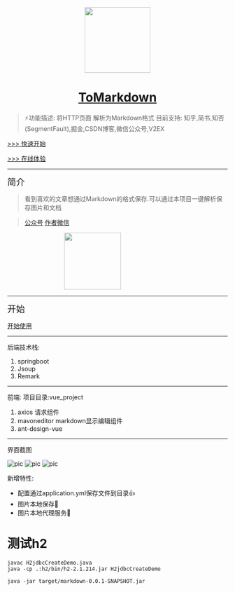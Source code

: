 


<div align="center" ><img src="./readme_images/favicon.ico" style="width:150px ;height:150px"   /></div>

<h1 align="center"><a href="http://liangtengyu.com" target="_blank">ToMarkdown</a></h1>



>⚡️功能描述: 将HTTP页面 解析为Markdown格式
>目前支持: 知乎,简书,知否(SegmentFault),掘金,CSDN博客,微信公众号,V2EX 



[>>> 快速开始](./readme_images/start.md)

[>>> 在线体验](http://markdown.liangtengyu.com:9999)


---


<div style="text-align: left; font-size: 20px">  简介</div>

>看到喜欢的文章想通过Markdown的格式保存.可以通过本项目一键解析保存图片和文档



> [公众号](/readme_images/img.png)    [作者微信](/readme_images/my.png)

<div >
<img src="./readme_images/img.png" style=" margin-left: 130px  ;height :130px;"/>
</div>


---

<div style="text-align: left; font-size: 20px">开始</div>

[开始使用](./readme_images/start.md)

---
后端技术栈:
1. springboot 
2. Jsoup 
3. Remark 


---
前端:
项目目录:vue_project

1. axios  请求组件
2. mavoneditor   markdown显示编辑组件
3. ant-design-vue  


---




界面截图

![pic](./readme_images/Snipaste_2020-10-19_15-16-27.png)
![pic](./readme_images/Snipaste_2020-10-19_15-16-40.png)
![pic](./readme_images/Snipaste_2020-10-19_15-16-52.png)



 新增特性:
 - 配置通过application.yml保存文件到目录👍 
 - 图片本地保存🐶
 - 图片本地代理服务🐼




# 测试h2

```
javac H2jdbcCreateDemo.java
java -cp .:h2/bin/h2-2.1.214.jar H2jdbcCreateDemo
```

```
java -jar target/markdown-0.0.1-SNAPSHOT.jar     
```